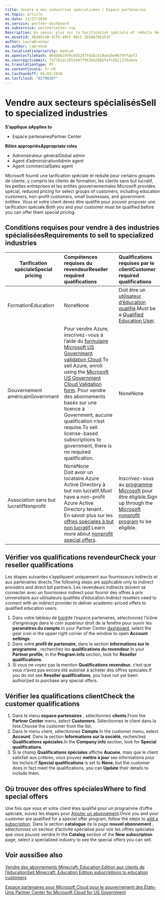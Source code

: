 ```yaml
---
title: Vendre à des industries spécialisées | Espace partenaires
ms.topic: article
ms.date: 11/27/2019
ms.service: partner-dashboard
ms.subservice: partnercenter-csp
Description: En savoir plus sur la tarification spéciale et réduite de Microsoft pour certains groupes de clients, y compris les clients de formation, les clients sans but lucratif et les administrations.
ms.assetid: 4E085C48-3CF5-49CF-9DCC-3D18A7051F1F
author: LauraBrenner
ms.author: labrenne
ms.localizationpriority: medium
ms.openlocfilehash: 064d8619f9c6d3247f43bc519aea5e0679ffabf3
ms.sourcegitcommit: faf7b1ac1653497f963b428bbfafcd821378adaa
ms.translationtype: MT
ms.contentlocale: fr-FR
ms.lasthandoff: 05/05/2020
ms.locfileid: "82798207"
---
```

# <a name="sell-to-specialized-industries"></a><span data-ttu-id="ef086-103">Vendre aux secteurs spécialisés</span><span class="sxs-lookup"><span data-stu-id="ef086-103">Sell to specialized industries</span></span>

<span data-ttu-id="ef086-104">**S’applique à**</span><span class="sxs-lookup"><span data-stu-id="ef086-104">**Applies to**</span></span>

- <span data-ttu-id="ef086-105">Espace partenaires</span><span class="sxs-lookup"><span data-stu-id="ef086-105">Partner Center</span></span>

<span data-ttu-id="ef086-106">**Rôles appropriés**</span><span class="sxs-lookup"><span data-stu-id="ef086-106">**Appropriate roles**</span></span>

- <span data-ttu-id="ef086-107">Administrateur général</span><span class="sxs-lookup"><span data-stu-id="ef086-107">Global admin</span></span>
- <span data-ttu-id="ef086-108">Agent d’administration</span><span class="sxs-lookup"><span data-stu-id="ef086-108">Admin agent</span></span>
- <span data-ttu-id="ef086-109">Agent commercial</span><span class="sxs-lookup"><span data-stu-id="ef086-109">Sales agent</span></span>

<span data-ttu-id="ef086-110">Microsoft fournit une tarification spéciale et réduite pour certains groupes de clients, y compris les clients de formation, les clients sans but lucratif, les petites entreprises et les entités gouvernementales.</span><span class="sxs-lookup"><span data-stu-id="ef086-110">Microsoft provides special, reduced pricing for select groups of customers, including education customers, non-profit customers, small businesses, and government entities.</span></span> <span data-ttu-id="ef086-111">Vous et votre client devez être qualifié pour pouvoir proposer une tarification spéciale.</span><span class="sxs-lookup"><span data-stu-id="ef086-111">Both you and your customer must be qualified before you can offer them special pricing.</span></span> 

## <a name="requirements-to-sell-to-specialized-industries"></a><span data-ttu-id="ef086-112">Conditions requises pour vendre à des industries spécialisées</span><span class="sxs-lookup"><span data-stu-id="ef086-112">Requirements to sell to specialized industries</span></span>

|<span data-ttu-id="ef086-113">**Tarification spéciale**</span><span class="sxs-lookup"><span data-stu-id="ef086-113">**Special pricing**</span></span>   |<span data-ttu-id="ef086-114">**Compétences requises du revendeur**</span><span class="sxs-lookup"><span data-stu-id="ef086-114">**Reseller required qualifications**</span></span>   |<span data-ttu-id="ef086-115">**Qualifications requises par le client**</span><span class="sxs-lookup"><span data-stu-id="ef086-115">**Customer required qualifications**</span></span>   |
|----------------------------|:---------------------------------|:------------------------------------------|
|<span data-ttu-id="ef086-116">Formation</span><span class="sxs-lookup"><span data-stu-id="ef086-116">Education</span></span>   |<span data-ttu-id="ef086-117">None</span><span class="sxs-lookup"><span data-stu-id="ef086-117">None</span></span>   | <span data-ttu-id="ef086-118">Doit être un [utilisateur d’éducation qualifié](https://www.microsoftvolumelicensing.com/DocumentSearch.aspx?Mode=3&DocumentTypeId=7).</span><span class="sxs-lookup"><span data-stu-id="ef086-118">Must be a [Qualified Education User](https://www.microsoftvolumelicensing.com/DocumentSearch.aspx?Mode=3&DocumentTypeId=7).</span></span>   |
|<span data-ttu-id="ef086-119">Gouvernement américain</span><span class="sxs-lookup"><span data-stu-id="ef086-119">Government</span></span>   |<span data-ttu-id="ef086-120">Pour vendre Azure, inscrivez-vous à l’aide du [formulaire Microsoft US Government validation Cloud](https://azuregov.microsoft.com/csp).</span><span class="sxs-lookup"><span data-stu-id="ef086-120">To sell Azure, enroll using the [Microsoft US Government Cloud Validation form](https://azuregov.microsoft.com/csp).</span></span> <span data-ttu-id="ef086-121">Pour vendre des abonnements basés sur une licence à Government, aucune qualification n’est requise.</span><span class="sxs-lookup"><span data-stu-id="ef086-121">To sell license-based subscriptions to government, there is no required qualification.</span></span>|   <span data-ttu-id="ef086-122">None</span><span class="sxs-lookup"><span data-stu-id="ef086-122">None</span></span>|
|<span data-ttu-id="ef086-123">Association sans but lucratif</span><span class="sxs-lookup"><span data-stu-id="ef086-123">Nonprofit</span></span>  |<span data-ttu-id="ef086-124">None</span><span class="sxs-lookup"><span data-stu-id="ef086-124">None</span></span><br><span data-ttu-id="ef086-125">Doit avoir un locataire Azure Active Directory à but non lucratif.</span><span class="sxs-lookup"><span data-stu-id="ef086-125">Must have a non-profit Azure Active Directory tenant.</span></span><br><span data-ttu-id="ef086-126">En savoir plus sur les [offres spéciales à but non lucratif](https://assetsprod.microsoft.com/mpn/nonprofit-skus-in-csp-faq.pdf).</span><span class="sxs-lookup"><span data-stu-id="ef086-126">Learn more about [nonprofit special offers](https://assetsprod.microsoft.com/mpn/nonprofit-skus-in-csp-faq.pdf).</span></span>   |<span data-ttu-id="ef086-127">Inscrivez-vous au [programme Microsoft](https://nonprofit.microsoft.com/#/register) pour être éligible.</span><span class="sxs-lookup"><span data-stu-id="ef086-127">Sign up through the [Microsoft nonprofit program](https://nonprofit.microsoft.com/#/register) to be eligible.</span></span>   |


## <a name="check-your-reseller-qualifications"></a><span data-ttu-id="ef086-128">Vérifier vos qualifications revendeur</span><span class="sxs-lookup"><span data-stu-id="ef086-128">Check your reseller qualifications</span></span>

<span data-ttu-id="ef086-129">Les étapes suivantes s’appliquent uniquement aux fournisseurs indirects et aux partenaires directs.</span><span class="sxs-lookup"><span data-stu-id="ef086-129">The following steps are applicable only to indirect providers and direct bill partners.</span></span> <span data-ttu-id="ef086-130">Les revendeurs indirects doivent se connecter avec un fournisseur indirect pour fournir des offres à prix universitaire aux utilisateurs qualifiés d’éducation.</span><span class="sxs-lookup"><span data-stu-id="ef086-130">Indirect resellers need to connect with an indirect provider to deliver academic-priced offers to qualified education users.</span></span> 

1.  <span data-ttu-id="ef086-131">Dans votre tableau de [bord](https://partner.microsoft.com/dashboard)de l’espace partenaires, sélectionnez l’icône d’engrenage dans le coin supérieur droit de la fenêtre pour ouvrir les **paramètres du compte**.</span><span class="sxs-lookup"><span data-stu-id="ef086-131">In your Partner Center [dashboard](https://partner.microsoft.com/dashboard), select the gear icon in the upper right corner of the window to open **Account settings**.</span></span>
2.  <span data-ttu-id="ef086-132">Dans votre **profil de partenaire**, dans la section **informations sur le programme** , recherchez les **qualifications du revendeur**.</span><span class="sxs-lookup"><span data-stu-id="ef086-132">In your **Partner profile**, in the **Program info** section, look for **Reseller qualifications**.</span></span>
3.  <span data-ttu-id="ef086-133">Si vous ne voyez pas la mention **Qualifications revendeur**, c’est que vous n’avez pas encore été autorisé à acheter des offres spéciales.</span><span class="sxs-lookup"><span data-stu-id="ef086-133">If you do not see **Reseller qualifications**, you have not yet been authorized to purchase any special offers.</span></span>

## <a name="check-the-customer-qualifications"></a><span data-ttu-id="ef086-134">Vérifier les qualifications client</span><span class="sxs-lookup"><span data-stu-id="ef086-134">Check the customer qualifications</span></span>

1.  <span data-ttu-id="ef086-135">Dans le menu **espace partenaires** , sélectionnez **clients**.</span><span class="sxs-lookup"><span data-stu-id="ef086-135">From the **Partner Center** menu, select **Customers**.</span></span> <span data-ttu-id="ef086-136">Sélectionnez le client dans la liste.</span><span class="sxs-lookup"><span data-stu-id="ef086-136">Choose the customer from the list.</span></span>
2.  <span data-ttu-id="ef086-137">Dans le menu client, sélectionnez **Compte**.</span><span class="sxs-lookup"><span data-stu-id="ef086-137">In the customer menu, select **Account**.</span></span> <span data-ttu-id="ef086-138">Dans la section **Informations sur la société**, recherchez **Qualifications spéciales**.</span><span class="sxs-lookup"><span data-stu-id="ef086-138">In the **Company info** section, look for **Special qualifications**.</span></span>
3.  <span data-ttu-id="ef086-139">Si le champ **Qualifications spéciales** affiche **Aucune**, mais que le client satisfait aux critères, vous pouvez **mettre à jour** ses informations pour les inclure.</span><span class="sxs-lookup"><span data-stu-id="ef086-139">If **Special qualifications** is set to **None**, but the customer does in fact meet the qualifications, you can **Update** their details to include them.</span></span>

## <a name="where-to-find-special-offers"></a><span data-ttu-id="ef086-140">Où trouver des offres spéciales</span><span class="sxs-lookup"><span data-stu-id="ef086-140">Where to find special offers</span></span>

<span data-ttu-id="ef086-141">Une fois que vous et votre client êtes qualifié pour un programme d’offre spéciale, suivez les étapes pour [Ajouter un abonnement](create-a-new-subscription.md).</span><span class="sxs-lookup"><span data-stu-id="ef086-141">Once you and your customer are qualified for a special offer program, follow the steps to [add a subscription](create-a-new-subscription.md).</span></span> <span data-ttu-id="ef086-142">Dans la section **catalogue** de la page **nouvel abonnement** , sélectionnez un secteur d’activité spécialisé pour voir les offres spéciales que vous pouvez vendre.</span><span class="sxs-lookup"><span data-stu-id="ef086-142">In the **Catalog** section of the **New subscription** page, select a specialized industry to see the special offers you can sell.</span></span>

## <a name="see-also"></a><span data-ttu-id="ef086-143">Voir aussi</span><span class="sxs-lookup"><span data-stu-id="ef086-143">See also</span></span>

[<span data-ttu-id="ef086-144">Vendre des abonnements Minecraft: Education Edition aux clients de l’éducation</span><span class="sxs-lookup"><span data-stu-id="ef086-144">Sell Minecraft: Education Edition subscriptions to education customers</span></span>](minecraft-subscriptions.md)

[<span data-ttu-id="ef086-145">Espace partenaires pour Microsoft Cloud pour le gouvernement des États-Unis</span><span class="sxs-lookup"><span data-stu-id="ef086-145"> Partner Center for Microsoft Cloud for US Government</span></span>](partner-center-for-microsoft-us-govt-cloud.md)


 

 

 



